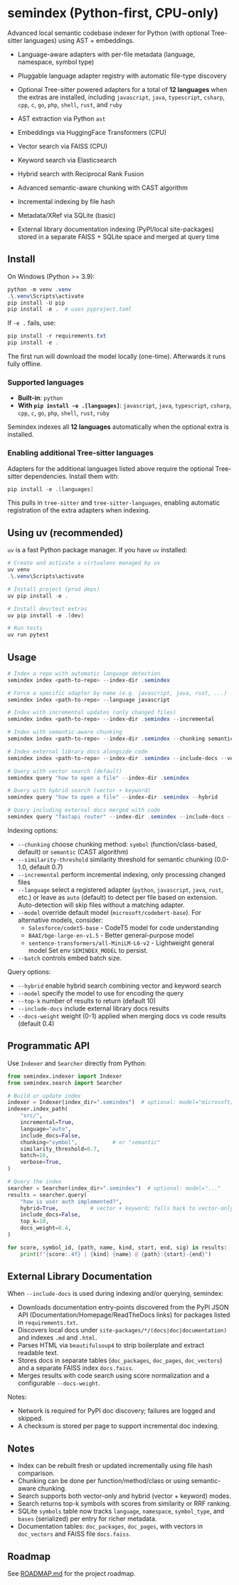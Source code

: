 # semindex (Python-first, CPU-only)

Advanced local semantic codebase indexer for Python (with optional Tree-sitter
languages) using AST + embeddings.

- Language-aware adapters with per-file metadata (language, namespace, symbol type)

- Pluggable language adapter registry with automatic file-type discovery
- Optional Tree-sitter powered adapters for a total of **12 languages** when the
  extras are installed, including `javascript`, `java`, `typescript`, `csharp`,
  `cpp`, `c`, `go`, `php`, `shell`, `rust`, and `ruby`
- AST extraction via Python `ast`
- Embeddings via HuggingFace Transformers (CPU)
- Vector search via FAISS (CPU)
- Keyword search via Elasticsearch
- Hybrid search with Reciprocal Rank Fusion
- Advanced semantic-aware chunking with CAST algorithm
- Incremental indexing by file hash
- Metadata/XRef via SQLite (basic)
- External library documentation indexing (PyPI/local site-packages) stored in a separate FAISS + SQLite space and merged at query time

## Install

On Windows (Python >= 3.9):

```powershell
python -m venv .venv
.\.venv\Scripts\activate
pip install -U pip
pip install -e .  # uses pyproject.toml
```

If `-e .` fails, use:

```powershell
pip install -r requirements.txt
pip install -e .
```

The first run will download the model locally (one-time). Afterwards it runs fully offline.

### Supported languages

- **Built-in**: `python`
- **With `pip install -e .[languages]`**: `javascript`, `java`, `typescript`,
  `csharp`, `cpp`, `c`, `go`, `php`, `shell`, `rust`, `ruby`

Semindex indexes all **12 languages** automatically when the optional extra is
installed.

### Enabling additional Tree-sitter languages

Adapters for the additional languages listed above require the optional
Tree-sitter dependencies. Install them with:

```powershell
pip install -e .[languages]
```

This pulls in `tree-sitter` and `tree-sitter-languages`, enabling automatic
registration of the extra adapters when indexing.

## Using uv (recommended)

`uv` is a fast Python package manager. If you have `uv` installed:

```powershell
# Create and activate a virtualenv managed by uv
uv venv
.\.venv\Scripts\activate

# Install project (prod deps)
uv pip install -e .

# Install dev/test extras
uv pip install -e .[dev]

# Run tests
uv run pytest
```

## Usage

```powershell
# Index a repo with automatic language detection
semindex index <path-to-repo> --index-dir .semindex

# Force a specific adapter by name (e.g. javascript, java, rust, ...)
semindex index <path-to-repo> --language javascript

# Index with incremental updates (only changed files)
semindex index <path-to-repo> --index-dir .semindex --incremental

# Index with semantic-aware chunking
semindex index <path-to-repo> --index-dir .semindex --chunking semantic --similarity-threshold 0.7

# Index external library docs alongside code
semindex index <path-to-repo> --index-dir .semindex --include-docs --verbose

# Query with vector search (default)
semindex query "how to open a file" --index-dir .semindex

# Query with hybrid search (vector + keyword)
semindex query "how to open a file" --index-dir .semindex --hybrid

# Query including external docs merged with code
semindex query "fastapi router" --index-dir .semindex --include-docs --docs-weight 0.4
```

Indexing options:
- `--chunking` choose chunking method: `symbol` (function/class-based, default) or `semantic` (CAST algorithm)
- `--similarity-threshold` similarity threshold for semantic chunking (0.0-1.0, default 0.7)
- `--incremental` perform incremental indexing, only processing changed files
- `--language` select a registered adapter (`python`, `javascript`, `java`, `rust`, etc.) or leave as `auto` (default) to detect per file based on extension. Auto-detection will skip files without a matching adapter.
- `--model` override default model (`microsoft/codebert-base`). For alternative models, consider:
  - `Salesforce/codet5-base` - CodeT5 model for code understanding
  - `BAAI/bge-large-en-v1.5` - Better general-purpose model
  - `sentence-transformers/all-MiniLM-L6-v2` - Lightweight general model
  Set env `SEMINDEX_MODEL` to persist.
- `--batch` controls embed batch size.

Query options:
- `--hybrid` enable hybrid search combining vector and keyword search
- `--model` specify the model to use for encoding the query
- `--top-k` number of results to return (default 10)
- `--include-docs` include external library docs results
- `--docs-weight` weight (0-1) applied when merging docs vs code results (default 0.4)

## Programmatic API

Use `Indexer` and `Searcher` directly from Python:

```python
from semindex.indexer import Indexer
from semindex.search import Searcher

# Build or update index
indexer = Indexer(index_dir=".semindex")  # optional: model="microsoft/codebert-base"
indexer.index_path(
    "src/",
    incremental=True,
    language="auto",
    include_docs=False,
    chunking="symbol",           # or "semantic"
    similarity_threshold=0.7,
    batch=16,
    verbose=True,
)

# Query the index
searcher = Searcher(index_dir=".semindex")  # optional: model="..."
results = searcher.query(
    "how is user auth implemented?",
    hybrid=True,          # vector + keyword; falls back to vector-only if keyword backend unavailable
    include_docs=False,
    top_k=10,
    docs_weight=0.4,
)

for score, symbol_id, (path, name, kind, start, end, sig) in results:
    print(f"{score:.4f} | {kind} {name} @ {path}:{start}-{end}")
```

## External Library Documentation

When `--include-docs` is used during indexing and/or querying, semindex:

- Downloads documentation entry-points discovered from the PyPI JSON API (Documentation/Homepage/ReadTheDocs links) for packages listed in `requirements.txt`.
- Discovers local docs under `site-packages/*/(docs|doc|documentation)` and indexes `.md` and `.html`.
- Parses HTML via `beautifulsoup4` to strip boilerplate and extract readable text.
- Stores docs in separate tables (`doc_packages`, `doc_pages`, `doc_vectors`) and a separate FAISS index `docs.faiss`.
- Merges results with code search using score normalization and a configurable `--docs-weight`.

Notes:
- Network is required for PyPI doc discovery; failures are logged and skipped.
- A checksum is stored per page to support incremental doc indexing.

## Notes

- Index can be rebuilt fresh or updated incrementally using file hash comparison.
- Chunking can be done per function/method/class or using semantic-aware chunking.
- Search supports both vector-only and hybrid (vector + keyword) modes.
- Search returns top-k symbols with scores from similarity or RRF ranking.
- SQLite `symbols` table now tracks `language`, `namespace`, `symbol_type`, and `bases` (serialized) per entry for richer metadata.
- Documentation tables: `doc_packages`, `doc_pages`, with vectors in `doc_vectors` and FAISS file `docs.faiss`.

## Roadmap

See [ROADMAP.md](ROADMAP.md) for the project roadmap.

